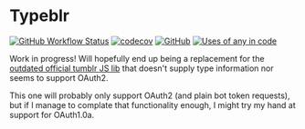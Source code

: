 # Typeblr

[![GitHub Workflow Status](https://img.shields.io/github/actions/workflow/status/MarkSuckerberg/typeblr/tests.yml?label=tests)](https://github.com/MarkSuckerberg/typeblr/actions/workflows/tests.yml)
[![codecov](https://codecov.io/gh/MarkSuckerberg/typeblr/branch/master/graph/badge.svg?token=0MTQNK5RUP)](https://codecov.io/gh/MarkSuckerberg/typeblr)
[![GitHub](https://img.shields.io/github/license/MarkSuckerberg/typeblr)](LICENSE)
[![Uses of any in code](https://img.shields.io/github/search/marksuckerberg/typeblr/any)](https://github.com/search?q=repo%3AMarkSuckerberg%2Ftypeblr+any&type=code)

Work in progress! Will hopefully end up being a replacement for the [outdated official tumblr JS lib](https://github.com/tumblr/tumblr.js) that doesn't supply type information nor seems to support OAuth2.

This one will probably only support OAuth2 (and plain bot token requests), but if I manage to complate that functionality enough, I might try my hand at support for OAuth1.0a.
